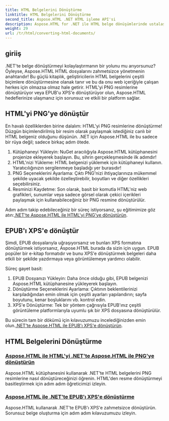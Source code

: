 ```yaml
---
title: HTML Belgelerini Dönüştürme
linktitle: HTML Belgelerini Dönüştürme
second_title: Aspose.HTML .NET HTML işleme API'si
description: Aspose.HTML for .NET ile HTML belge dönüşümlerinde ustalaşın! Kolay kılavuzlarımızla HTML'yi PNG'ye ve EPUB'ı XPS'e zahmetsizce dönüştürmeyi öğrenin.
weight: 29
url: /tr/html/converting-html-documents/
---
```

## giriiş
.NET'te belge dönüştürmeyi kolaylaştırmanın bir yolunu mu arıyorsunuz? Öyleyse, Aspose.HTML HTML dosyalarını zahmetsizce yönetmenin anahtarıdır! Bu güçlü kitaplık, geliştiricilerin HTML belgelerini çeşitli biçimlere dönüştürmesine olanak tanır ve bu da onu web içeriğiyle çalışan herkes için olmazsa olmaz hale getirir. HTML'yi PNG resimlerine dönüştürüyor veya EPUB'u XPS'e dönüştürüyor olun, Aspose.HTML hedeflerinize ulaşmanız için sorunsuz ve etkili bir platform sağlar.

## HTML'yi PNG'ye dönüştür
En havalı özelliklerden birine dalalım: HTML'yi PNG resimlerine dönüştürme! Düzgün biçimlendirilmiş bir resim olarak paylaşmak istediğiniz canlı bir HTML belgeniz olduğunu düşünün. .NET için Aspose.HTML ile bu sadece bir rüya değil; sadece birkaç adım ötede. 

1. Kütüphaneyi Yükleyin: NuGet aracılığıyla Aspose.HTML kütüphanesini projenize ekleyerek başlayın. Bu, sihrin gerçekleşmesinde ilk adımdır!
2. HTML'nizi Yükleme: HTML belgenizi yüklemek için kütüphaneyi kullanın. Yaratıcılığınızın sergilenmeye başladığı yer burasıdır!
3. PNG Seçeneklerini Ayarlama: Çıktı PNG'nizi ihtiyaçlarınıza mükemmel şekilde uyacak şekilde özelleştirebilir, boyutları ve diğer özellikleri seçebilirsiniz.
4. Resminizi Kaydetme: Son olarak, basit bir komutla HTML'niz web grafikleri, sunumlar veya sadece görsel olarak çekici içerikleri paylaşmak için kullanabileceğiniz bir PNG resmine dönüştürülür.

 Adım adım takip edebileceğiniz bir süreç istiyorsanız, şu eğitimimize göz atın:[.NET'te Aspose.HTML ile HTML'yi PNG'ye dönüştürün](./convert-html-as-png/). 

## EPUB'ı XPS'e dönüştür
Şimdi, EPUB dosyalarıyla uğraşıyorsanız ve bunları XPS formatına dönüştürmek istiyorsanız, Aspose.HTML burada da sizin için uygun. EPUB popüler bir e-kitap formatıdır ve bunu XPS'e dönüştürmek belgeleri daha etkili bir şekilde yazdırmaya veya görüntülemeye yardımcı olabilir.

Süreç gayet basit:

1. EPUB Dosyanızı Yükleyin: Daha önce olduğu gibi, EPUB belgenizi Aspose.HTML kütüphanesine yükleyerek başlayın.
2. Dönüştürme Seçeneklerini Ayarlama: Çıktının beklentilerinizi karşıladığından emin olmak için çeşitli ayarları yapılandırın; sayfa boyutunu, kenar boşluklarını vb. kontrol edin.
3. XPS'e Dönüştürme: Tek bir yöntem çağrısıyla EPUB'ınız çeşitli görüntüleme platformlarıyla uyumlu şık bir XPS dosyasına dönüştürülür.

 Bu sürecin tam bir dökümü için kılavuzumuzu incelediğinizden emin olun.[.NET'te Aspose.HTML ile EPUB'ı XPS'e dönüştürün](./convert-epub-as-xps/). 

## HTML Belgelerini Dönüştürme
### [Aspose.HTML ile HTML'yi .NET'te Aspose.HTML ile PNG'ye dönüştürün](./convert-html-as-png/)
Aspose.HTML kütüphanesini kullanarak .NET'te HTML belgelerini PNG resimlerine nasıl dönüştüreceğinizi öğrenin. HTML'den resme dönüştürmeyi basitleştirmek için adım adım öğreticimizi izleyin.
### [Aspose.HTML ile .NET'te EPUB'ı XPS'e dönüştürme](./convert-epub-as-xps/)
Aspose.HTML kullanarak .NET'te EPUB'ı XPS'e zahmetsizce dönüştürün. Sorunsuz belge oluşturma için adım adım kılavuzumuzu izleyin.